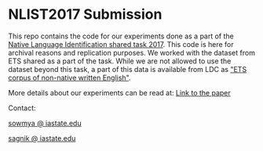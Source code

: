 # NLIST2017 Submission

This repo contains the code for our experiments done as a part of the [Native Language Identification shared task 2017](https://sites.google.com/site/nlisharedtask/home). This code is here for archival reasons and replication purposes. We worked with the dataset from ETS shared as a part of the task. While we are not allowed to use the dataset beyond this task, a part of this data is available from LDC as ["ETS corpus of non-native written English"](https://catalog.ldc.upenn.edu/LDC2014T06).

More details about our experiments can be read at: [Link to the paper]()

Contact: 

[sowmya @ iastate.edu](https://github.com/nishkalavallabhi)

[sagnik @ iastate.edu](https://github.com/sagnikbanerjee15)
